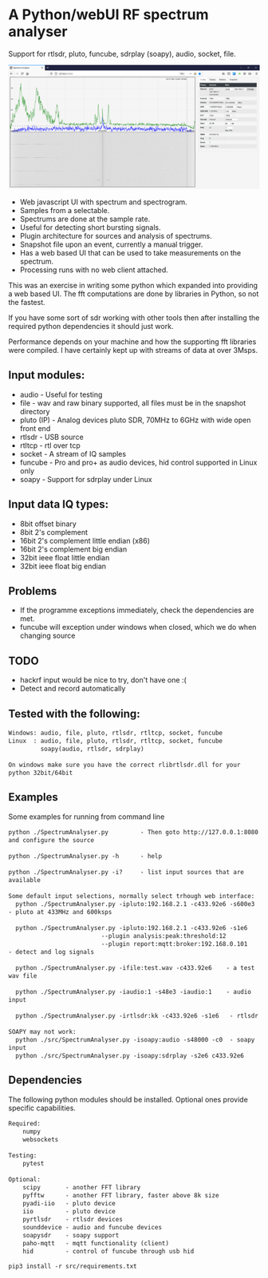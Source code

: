 # A Python/webUI RF spectrum analyser 

Support for rtlsdr, pluto, funcube, sdrplay (soapy), audio, socket, file.

![Screenshot](screenShot_web.png)

* Web javascript UI with spectrum and spectrogram.
* Samples from a selectable.
* Spectrums are done at the sample rate. 
* Useful for detecting short bursting signals.
* Plugin architecture for sources and analysis of spectrums.
* Snapshot file upon an event, currently a manual trigger.
* Has a web based UI that can be used to take measurements on the spectrum.
* Processing runs with no web client attached.

This was an exercise in writing some python which expanded into providing a web based UI. 
The fft computations are done by libraries in Python, so not the fastest.

If you have some sort of sdr working with other tools then after installing the required
python dependencies it should just work.

Performance depends on your machine and how the supporting fft libraries were compiled. 
I have certainly kept up with streams of data at over 3Msps.

## Input modules:
* audio       - Useful for testing
* file        - wav and raw binary supported, all files must be in the snapshot directory
* pluto (IP)  - Analog devices pluto SDR, 70MHz to 6GHz with wide open front end
* rtlsdr      - USB source
* rtltcp      - rtl over tcp
* socket      - A stream of IQ samples
* funcube     - Pro and pro+ as audio devices, hid control supported in Linux only
* soapy       - Support for sdrplay under Linux

## Input data IQ types:
* 8bit offset binary
* 8bit 2's complement
* 16bit 2's complement little endian (x86)
* 16bit 2's complement big endian
* 32bit ieee float little endian
* 32bit ieee float big endian

## Problems
* If the programme exceptions immediately, check the dependencies are met.
* funcube will exception under windows when closed, which we do when changing source

## TODO
* hackrf input would be nice to try, don't have one :(
* Detect and record automatically

## Tested with the following:
    Windows: audio, file, pluto, rtlsdr, rtltcp, socket, funcube
    Linux  : audio, file, pluto, rtlsdr, rtltcp, socket, funcube
             soapy(audio, rtlsdr, sdrplay)
    
    On windows make sure you have the correct rlibrtlsdr.dll for your python 32bit/64bit
        
## Examples
Some examples for running from command line

    python ./SpectrumAnalyser.py         - Then goto http://127.0.0.1:8080 and configure the source

    python ./SpectrumAnalyser.py -h      - help

    python ./SpectrumAnalyser.py -i?     - list input sources that are available

    Some default input selections, normally select trhough web interface:
      python ./SpectrumAnalyser.py -ipluto:192.168.2.1 -c433.92e6 -s600e3   - pluto at 433MHz and 600ksps
  
      python ./SpectrumAnalyser.py -ipluto:192.168.2.1 -c433.92e6 -s1e6 
                              --plugin analysis:peak:threshold:12 
                              --plugin report:mqtt:broker:192.168.0.101     - detect and log signals
  
      python ./SpectrumAnalyser.py -ifile:test.wav -c433.92e6    - a test wav file
  
      python ./SpectrumAnalyser.py -iaudio:1 -s48e3 -iaudio:1    - audio input 
  
      python ./SpectrumAnalyser.py -irtlsdr:kk -c433.92e6 -s1e6   - rtlsdr

    SOAPY may not work:
      python ./src/SpectrumAnalyser.py -isoapy:audio -s48000 -c0  - soapy input
      python ./src/SpectrumAnalyser.py -isoapy:sdrplay -s2e6 c433.92e6 


## Dependencies

The following python modules should be installed. Optional ones provide specific capabilities.

    Required:
        numpy
        websockets
        
    Testing:
        pytest
        
    Optional:
        scipy       - another FFT library
        pyfftw      - another FFT library, faster above 8k size
        pyadi-iio   - pluto device
        iio         - pluto device
        pyrtlsdr    - rtlsdr devices
        sounddevice - audio and funcube devices
        soapysdr    - soapy support
        paho-mqtt   - mqtt functionality (client)
        hid         - control of funcube through usb hid


```
pip3 install -r src/requirements.txt
```
